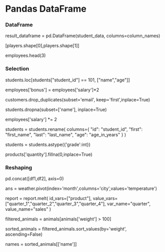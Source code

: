 # Pandas DataFrame


### DataFrame

result_dataframe = pd.DataFrame(student_data, columns=column_names)

[players.shape[0],players.shape[1]]

employees.head(3)


### Selection

students.loc[students["student_id"] == 101, ["name","age"]]

employees['bonus'] = employees['salary']*2

customers.drop_duplicates(subset='email', keep='first',inplace=True)

students.dropna(subset=['name'], inplace=True)

employees['salary'] *= 2

students = students.rename(
        columns={
            "id": "student_id",
            "first": "first_name",
            "last": "last_name",
            "age": "age_in_years"
        }
    )

students = students.astype({'grade':int})

products['quantity'].fillna(0,inplace=True)


### Reshaping

pd.concat([df1,df2], axis=0)

ans = weather.pivot(index='month',columns='city',values='temperature')

report = report.melt(
        id_vars=["product"],
        value_vars=["quarter_1","quarter_2","quarter_3","quarter_4"],
        var_name="quarter",
        value_name="sales"
    )

filtered_animals = animals[animals['weight'] > 100]

sorted_animals = filtered_animals.sort_values(by='weight', ascending=False)

names = sorted_animals[['name']]



